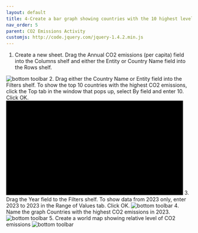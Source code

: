 ```yaml
---
layout: default
title: 4-Create a bar graph showing countries with the 10 highest levels of CO2 emissions in 2023
nav_order: 5
parent: CO2 Emissions Activity
customjs: http://code.jquery.com/jquery-1.4.2.min.js
---
```


1.	Create a new sheet. Drag the Annual CO2 emissions (per capita) field into the Columns shelf and either the Entity or Country Name field into the Rows shelf.
<img src="images\Tableau-5-1.gif" alt="bottom toolbar" style="width:480px;"> 
2.	Drag either the Country Name or Entity field into the Filters shelf. To show the top 10 countries with the highest CO2 emissions, click the Top tab in the window that pops up, select By field and enter 10. Click OK.
<img src="images\Tableau 5-2.gif" alt="bottom toolbar" style="width:480px;">
3.	Drag the Year field to the Filters shelf. To show data from 2023 only, enter 2023 to 2023 in the Range of Values tab. Click OK.
<img src="images\Tableau-5-3.gif" alt="bottom toolbar" style="width:480px;">
4.	Name the graph Countries with the highest CO2 emissions in 2023.
<img src="images\Tableau-5-4.png" alt="bottom toolbar" style="width:480px;">
5. Create a world map showing relative level of CO2 emissions
<img src="images\Tableau-5-5.png" alt="bottom toolbar" style="width:480px;">
